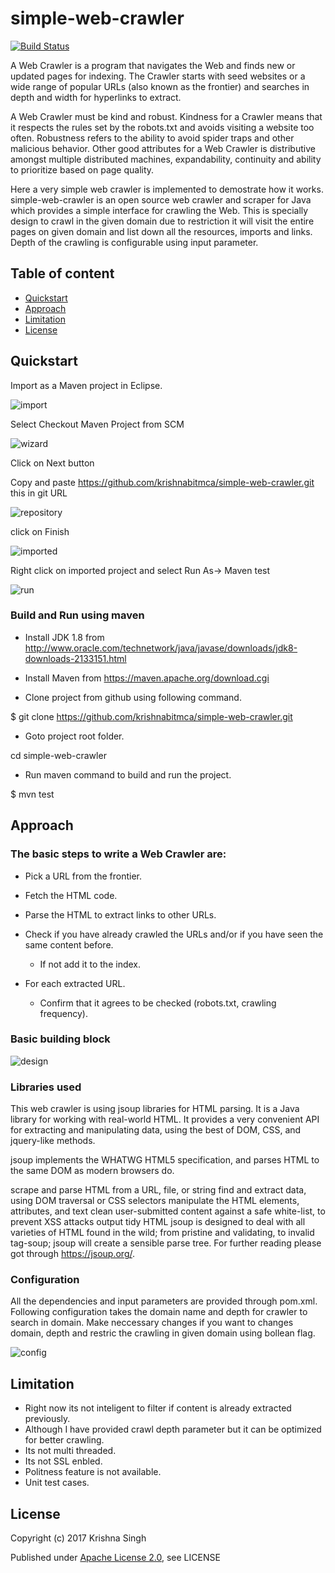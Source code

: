# simple-web-crawler

[![Build Status](https://travis-ci.org/krishnabitmca/simple-web-crawler.svg?branch=master)](https://travis-ci.org/krishnabitmca/simple-web-crawler)

A Web Crawler is a program that navigates the Web and finds new or updated pages for indexing. The Crawler starts with seed websites or a wide range of popular URLs (also known as the frontier) and searches in depth and width for hyperlinks to extract.

A Web Crawler must be kind and robust. Kindness for a Crawler means that it respects the rules set by the robots.txt and avoids visiting a website too often. Robustness refers to the ability to avoid spider traps and other malicious behavior. Other good attributes for a Web Crawler is distributive amongst multiple distributed machines, expandability, continuity and ability to prioritize based on page quality.

Here a very simple web crawler is implemented to demostrate how it works.
simple-web-crawler is an open source web crawler and scraper for Java which provides a simple interface for crawling the Web. This is specially design to crawl in the given domain due to restriction it will visit the entire pages on given domain and list down all the resources, imports and links. Depth of the crawling is configurable using input parameter.

## Table of content

- [Quickstart](#quickstart)
- [Approach](#approach)
- [Limitation](#limitation)
- [License](#license)

## Quickstart
Import as a Maven project in Eclipse.

![import](https://user-images.githubusercontent.com/20490848/27004584-d0973c56-4e28-11e7-8b15-51ba5d43f471.png)

Select Checkout Maven Project from SCM

![wizard](https://user-images.githubusercontent.com/20490848/27004595-207a68f6-4e29-11e7-8191-c1cfd1fe3e7a.png)

Click on Next button

Copy and paste https://github.com/krishnabitmca/simple-web-crawler.git this in git URL

![repository](https://user-images.githubusercontent.com/20490848/27004600-42ec4f76-4e29-11e7-9162-266b4e614578.png)

click on Finish

![imported](https://user-images.githubusercontent.com/20490848/27004621-a1e28464-4e29-11e7-832c-ac192061f5ad.png)

Right click on imported project and select Run As-> Maven test

![run](https://user-images.githubusercontent.com/20490848/27004648-3af50c80-4e2a-11e7-9f69-c941c14b0d6a.png)

### Build and Run using maven
* Install JDK 1.8 from http://www.oracle.com/technetwork/java/javase/downloads/jdk8-downloads-2133151.html

* Install Maven from https://maven.apache.org/download.cgi


* Clone project from github using following command.

$ git clone https://github.com/krishnabitmca/simple-web-crawler.git

* Goto project root folder.

cd simple-web-crawler

* Run maven command to build and run the project.

$ mvn test

## Approach

### The basic steps to write a Web Crawler are:

*  Pick a URL from the frontier.

*  Fetch the HTML code.

* Parse the HTML to extract links to other URLs.

*  Check if you have already crawled the URLs and/or if you have seen the same content before.

    *  If not add it to the index.

*  For each extracted URL.
   *   Confirm that it agrees to be checked (robots.txt, crawling frequency).

### Basic building block

![design](https://user-images.githubusercontent.com/20490848/27004775-03b68b42-4e2d-11e7-8f17-b4bdc6389cca.png)

### Libraries used 
This web crawler is using jsoup libraries for HTML parsing. It is a Java library for working with real-world HTML. It provides a very convenient API for extracting and manipulating data, using the best of DOM, CSS, and jquery-like methods.


jsoup implements the WHATWG HTML5 specification, and parses HTML to the same DOM as modern browsers do.

scrape and parse HTML from a URL, file, or string
find and extract data, using DOM traversal or CSS selectors
manipulate the HTML elements, attributes, and text
clean user-submitted content against a safe white-list, to prevent XSS attacks
output tidy HTML
jsoup is designed to deal with all varieties of HTML found in the wild; from pristine and validating, to invalid tag-soup; jsoup will create a sensible parse tree.
For further reading please got through https://jsoup.org/.

### Configuration 

All the dependencies and input parameters are provided through pom.xml. Following configuration takes the domain name and depth for crawler to search in domain. Make neccessary changes if you want to changes domain, depth and restric the crawling in given domain using bollean flag.

![config](https://user-images.githubusercontent.com/20490848/27019764-de6142b0-4f58-11e7-8c38-22eaafcd154e.png)

## Limitation

*  Right now its not inteligent to filter if content is already extracted previously.
*  Although I have provided crawl depth parameter but it can be optimized for better crawling. 
*  Its not multi threaded.
*  Its not SSL enbled.
*  Politness feature is not available.
*  Unit test cases.

## License
Copyright (c) 2017 Krishna Singh

Published under [Apache License 2.0](http://www.apache.org/licenses/LICENSE-2.0), see LICENSE

